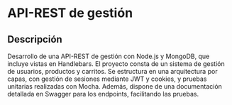 # API-REST de gestión

## Descripción

Desarrollo de una API-REST de gestión con Node.js y MongoDB, que incluye vistas en Handlebars. El proyecto consta de un sistema de gestión de usuarios, productos y carritos. Se estructura en una arquitectura por capas, con gestión de sesiones mediante JWT y cookies, y pruebas unitarias realizadas con Mocha. Además, dispone de una documentación detallada en Swagger para los endpoints, facilitando las pruebas.
